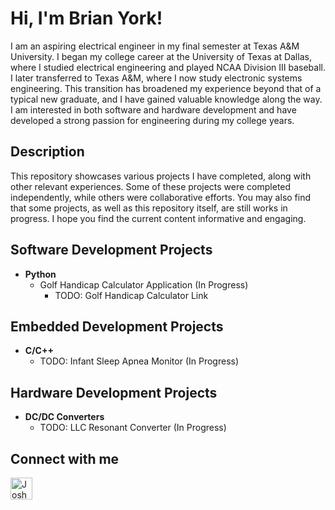 <h1>Hi, I'm Brian York!</h1>
  I am an aspiring electrical engineer in my final semester at Texas A&M University. I began my college career at the University of Texas at Dallas, where I studied electrical engineering and played NCAA Division III baseball. I later transferred to Texas A&M, where I now study electronic systems engineering. This transition has broadened my experience beyond that of a typical new graduate, and I have gained valuable knowledge along the way. I am interested in both software and hardware development and have developed a strong passion for engineering during my college years.
  
<h2> Description </h2>  
  This repository showcases various projects I have completed, along with other relevant experiences. Some of these projects were completed independently, while others were collaborative efforts. You may also find that some projects, as well as this repository itself, are still works in progress. I hope you find the current content informative and engaging.

<h2> Software Development Projects </h2>

- <b> Python </b>
  - Golf Handicap Calculator Application (In Progress)
    - TODO: Golf Handicap Calculator Link
 
<h2> Embedded Development Projects </h2>

- <b> C/C++ </b>
  - TODO: Infant Sleep Apnea Monitor (In Progress)

<h2> Hardware Development Projects </h2>

- <b> DC/DC Converters </b>
  - TODO: LLC Resonant Converter (In Progress)


<h2> Connect with me</h2>

[<img align="left" alt="JoshMadakor | LinkedIn" width="35px" src="https://cdn-icons-png.flaticon.com/512/174/174857.png" />][linkedin]

[linkedin]: https://www.linkedin.com/in/brian-york-6a86aa263/
